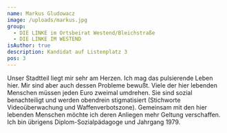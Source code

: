 ```yaml
---
name: Markus Gludowacz
image: /uploads/markus.jpg
group:
  - DIE LINKE im Ortsbeirat Westend/Bleichstraße
  - DIE LINKE IM WESTEND
isAuthor: true
description: Kandidat auf Listenplatz 3
pos: 3
---
```

Unser Stadtteil liegt mir sehr am Herzen. Ich mag das pulsierende Leben hier. Mir sind aber auch dessen Probleme bewußt. Viele der hier lebenden Menschen müssen jeden Euro zweimal umdrehen. Sie sind sozial benachteiligt und werden obendrein stigmatisiert (Stichworte Videoüberwachung und Waffenverbotszone). Gemeinsam mit den hier lebenden Menschen möchte ich deren Anliegen mehr Geltung verschaffen. Ich bin übrigens Diplom-Sozialpädagoge und Jahrgang 1979.